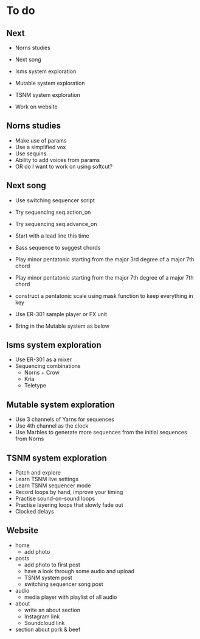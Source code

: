 # To do

## Next
- Norns studies

- Next song

- Isms system exploration
- Mutable system exploration
- TSNM system exploration

- Work on website

## Norns studies
- Make use of params
- Use a simplified vox
- Use sequins
- Ability to add voices from params
- OR do I want to work on using softcut?

## Next song
- Use switching sequencer script
- Try sequencing seq.action_on
- Try sequencing seq.advance_on

- Start with a lead line this time
- Bass sequence to suggest chords
- Play minor pentatonic starting from the major 3rd degree of a major 7th chord
- Play minor pentatonic starting from the major 7th degree of a major 7th chord
- construct a pentatonic scale using mask function to keep everything in key

- Use ER-301 sample player or FX unit
- Bring in the Mutable system as below

## Isms system exploration
- Use ER-301 as a mixer
- Sequencing combinations
  - Norns + Crow
  - Kria
  - Teletype

## Mutable system exploration
- Use 3 channels of Yarns for sequences
- Use 4th channel as the clock
- Use Marbles to generate more sequences from the initial sequences from Norns

## TSNM system exploration
- Patch and explore
- Learn TSNM live settings
- Learn TSNM sequencer mode
- Record loops by hand, improve your timing
- Practise sound-on-sound loops
- Practise layering loops that slowly fade out
- Clocked delays

## Website
- home
  - add photo
- posts
  - add photo to first post
  - have a look through some audio and upload
  - TSNM system post
  - switching sequencer song post
- audio
  - media player with playlist of all audio
- about
  - write an about section
  - Instagram link
  - Soundcloud link
- section about pork & beef

